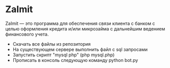 # ZaImit
ZaImit — это программа для обеспечения связи клиента с банком с целью оформления кредита и/или микрозайма с дальнейшим ведением финансового учета. 

* Cкачать все файлы из репозитория 
* На существующем сервере выполнить файл с sql запросами 
* Запустить скрипт "mysql php" (php mysql.php) 
* Прописать в консоль следующую команду python bot.py 
